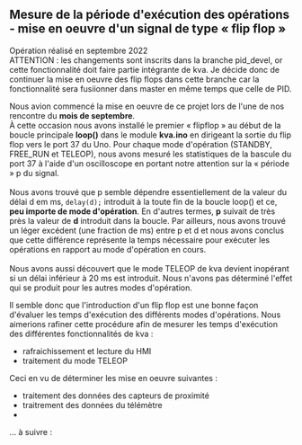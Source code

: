 ## Mesure de la période d'exécution des opérations - mise en oeuvre d'un signal de type « flip flop »
Opération réalisé en septembre 2022<br>
ATTENTION : les changements sont inscrits dans la branche pid_devel, or cette fonctionnalité doit faire partie intégrante de kva. Je décide donc de continuer la mise en oeuvre des flip flops dans cette branche car la fonctionnalité sera fusiionner dans master en même temps que celle de PID.<br>

Nous avion commencé la mise en oeuvre de ce projet lors de l'une de nos rencontre du **mois de septembre**.<br>
À cette occasion nous avons installé le premier « flipflop » au début de la boucle principale **loop()** dans le module **kva.ino** en dirigeant la sortie du flip flop vers le port 37 du Uno. Pour chaque mode d'opération (STANDBY, FREE_RUN et TELEOP), nous avons mesuré les statistiques de la bascule du port 37 à l'aide d'un oscilloscope en portant notre attention sur la « période » p du signal.<br><br>
Nous avons trouvé que p semble dépendre essentiellement de la valeur du délai d em ms, ```delay(d);``` introduit à la toute fin de la boucle loop() et ce, **peu importe de mode d'opération**. En d'autres termes, **p** suivait de très près la valeur de **d** introduit dans la boucle. Par ailleurs, nous avons trouvé un léger excédent (une fraction de ms) entre p et d et nous avons conclus que cette différence représente la temps nécessaire pour exécuter les opérations en rapport au mode d'opération en cours.<br><br>
Nous avons aussi découvert que le mode TELEOP de kva devient inopérant si un délai inférieur à 20 ms est introduit. Nous n'avons pas déterminé l'effet qui se produit pour les autres modes d'opération.

Il semble donc que l'introduction d'un flip flop est une bonne façon d'évaluer les temps d'exécution des différents modes d'opérations. Nous aimerions rafiner cette procédure afin de mesurer les temps d'exécution des différentes fonctionnalités de kva :
* rafraichissement et lecture du HMI
* traitement du mode TELEOP

Ceci en vu de déterminer les mise en oeuvre suivantes :
* traitement des données des capteurs de proximité
* traitrement des données du télémètre
* 
... à suivre :
